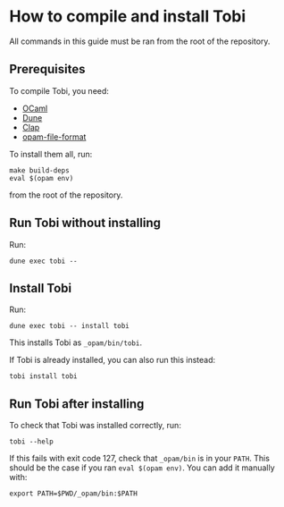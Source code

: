 # How to compile and install Tobi

All commands in this guide must be ran from the root of the repository.

## Prerequisites

To compile Tobi, you need:

- [OCaml](https://ocaml.org/)
- [Dune](https://github.com/ocaml/dune)
- [Clap](https://github.com/rbardou/clap)
- [opam-file-format](https://github.com/ocaml/opam-file-format)

To install them all, run:

    make build-deps
    eval $(opam env)

from the root of the repository.

## Run Tobi without installing

Run:

    dune exec tobi --

## Install Tobi

Run:

    dune exec tobi -- install tobi

This installs Tobi as `_opam/bin/tobi`.

If Tobi is already installed, you can also run this instead:

    tobi install tobi

## Run Tobi after installing

To check that Tobi was installed correctly, run:

    tobi --help

If this fails with exit code 127, check that `_opam/bin` is in your `PATH`.
This should be the case if you ran `eval $(opam env)`.
You can add it manually with:

    export PATH=$PWD/_opam/bin:$PATH
